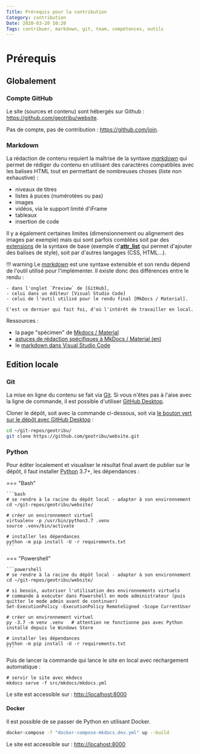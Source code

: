 ```yaml
---
Title: Prérequis pour la contribution
Category: contribution
Date: 2020-03-20 10:20
Tags: contribuer, markdown, git, team, compétences, outils
---
```


# Prérequis

## Globalement

### Compte GitHub

Le site (sources et contenu) sont hébergés sur Github : <https://github.com/geotribu/website>.

Pas de compte, pas de contribution : <https://github.com/join>.

### Markdown

La rédaction de contenu requiert la maîtrise de la syntaxe _[markdown]_ qui permet de rédiger du contenu en utilisant des caractères compatibles avec les balises HTML tout en permettant de nombreuses choses (liste non exhaustive) :

- niveaux de titres
- listes à puces (numérotées ou pas)
- images
- vidéos, via le support limité d'iFrame
- tableaux
- insertion de code

Il y a également certaines limites (dimensionnement ou alignement des images par exemple) mais qui sont parfois comblées soit par des [extensions](https://squidfunk.github.io/mkdocs-material/extensions/pymdown/) de la syntaxe de base (exemple d'[**attr_list**](https://python-markdown.github.io/extensions/attr_list/) qui permet d'ajouter des balises de style), soit par d'autres langages (CSS, HTML...).

!!! warning
    Le _[markdown]_ est une syntaxe extensible et son rendu dépend de l'outil utilisé pour l'implémenter. Il existe donc des différences entre le rendu :

    - dans l'onglet `Preview` de [GitHub],
    - celui dans un éditeur [Visual Studio Code]
    - celui de l'outil utilisé pour le rendu final [MkDocs / Material].

    C'est ce dernier qui fait foi, d'où l'intérêt de travailler en local.

Ressources :

- la page "spécimen" de [Mkdocs / Material]
- [astuces de rédaction spécifiques à MkDocs / Material (en)](https://yakworks.github.io/mkdocs-material-components/cheat-sheet/)
- le [markdown dans Visual Studio Code](https://code.visualstudio.com/docs/languages/markdown)

## Edition locale

### Git

La mise en ligne du contenu se fait via [Git]. Si vous n'êtes pas à l'aise avec la ligne de commande, il est possible d'utiliser [GitHub Desktop].

Cloner le dépôt, soit avec la commande ci-dessous, soit via [le bouton vert sur le dépôt avec GitHub Desktop](https://github.com/geotribu/website) :

```bash
cd ~/git-repos/geotribu/
git clone https://github.com/geotribu/website.git
```

### Python

Pour éditer localement et visualiser le résultat final avant de publier sur le dépôt, il faut installer [Python] 3.7+, les dépendances :

=== "Bash"

    ```bash
    # se rendre à la racine du dépôt local - adapter à son environnement
    cd ~/git-repos/geotribu/website/

    # créer un environnement virtuel
    virtualenv -p /usr/bin/python3.7 .venv
    source .venv/bin/activate

    # installer les dépendances
    python -m pip install -U -r requirements.txt
    ```

=== "Powershell"

    ```powershell
    # se rendre à la racine du dépôt local - adapter à son environnement
    cd ~/git-repos/geotribu/website/

    # si besoin, autoriser l'utilisation des environnements virtuels
    # commande à exécuter dans Powershell en mode administrateur (puis quitter le mode admin avant de continuer)
    Set-ExecutionPolicy -ExecutionPolicy RemoteSigned -Scope CurrentUser

    # créer un environnement virtuel
    py -3.7 -m venv .venv   # attention ne fonctionne pas avec Python installé depuis le Windows Store

    # installer les dépendances
    python -m pip install -U -r requirements.txt
    ```

Puis de lancer la commande qui lance le site en local avec rechargement automatique :

```shell
# servir le site avec mkdocs
mkdocs serve -f src/mkdocs/mkdocs.yml
```

Le site est accessible sur : <http://localhost:8000>

#### Docker

Il est possible de se passer de Python en utilisant Docker.

```bash
docker-compose -f "docker-compose-mkdocs.dev.yml" up --build
```

Le site est accessible sur : <http://locahost:8000>

<!-- Hyperlinks reference -->
[Git]: https://git-scm.com/download/
[GitHub Desktop]: https://desktop.github.com/
[GitHub]: https://help.github.com/en/github/writing-on-github
[markdown]: https://fr.wikipedia.org/wiki/Markdown
[MkDocs / Material]: https://squidfunk.github.io/mkdocs-material/specimen/
[Python]: http://help.isogeo.com/development-guidelines/languages/python/
[StackEdit]: https://stackedit.io/
[Visual Studio Code]: https://github.com/DavidAnson/vscode-markdownlint#intro
